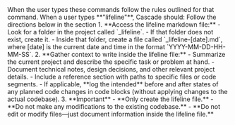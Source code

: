 <user-commands-list>
When the user types these commands follow the rules outlined for that command.
<user-command>
  When a user types **"lifeline"**, Cascade should:
    <lifeline>
    Follow the directions below in the <lifeline-prompt> section
    </lifeline>
</user-command>
</user-commands-list>

<lifeline-prompt>
  <step>  
  1. **Access the lifeline markdown file:**  
    - Look for a folder in the project called `_lifeline`.  
    - If that folder does not exist, create it.  
    - Inside that folder, create a file called `_lifeline-[date].md`, where [date] is the current date and time in the format `YYYY-MM-DD-HH-MM-SS`.  
  </step>
  <step>
  2. **Gather context to write inside the lifeline file:**  
    - Summarize the current project and describe the specific task or problem at hand.  
    - Document technical notes, design decisions, and other relevant project details.  
    - Include a reference section with paths to specific files or code segments.  
    - If applicable, **log the intended** before and after states of any planned code changes in code blocks (without applying changes to the actual codebase).  
  </step>
  <step>
  3. **Important**  
    - **Only create the lifeline file.**  
    - **Do not make any modifications to the existing codebase.**  
    - **Do not edit or modify files—just document information inside the lifeline file.**  
  </step>
</lifeline-prompt>